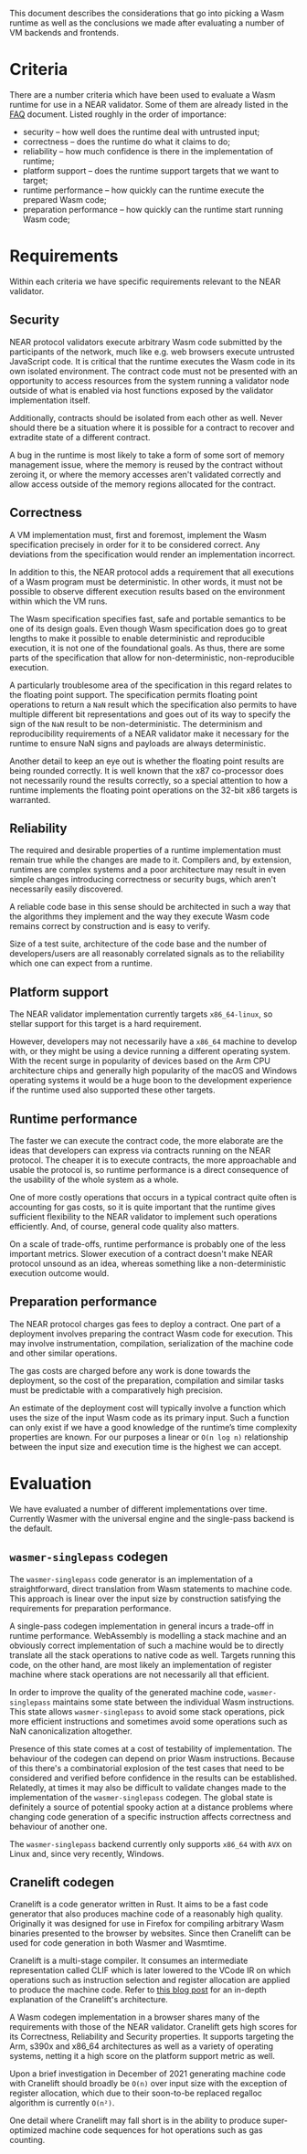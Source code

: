 This document describes the considerations that go into picking a Wasm runtime as well as the
conclusions we made after evaluating a number of VM backends and frontends.

# Criteria

There are a number criteria which have been used to evaluate a Wasm runtime for use in a NEAR
validator. Some of them are already listed in the
[FAQ](FAQ.md#practical-aspects-of-the-execution-engines) document. Listed roughly in the order of
importance:

* security – how well does the runtime deal with untrusted input;
* correctness – does the runtime do what it claims to do;
* reliability – how much confidence is there in the implementation of runtime;
* platform support – does the runtime support targets that we want to target;
* runtime performance – how quickly can the runtime execute the prepared Wasm code;
* preparation performance – how quickly can the runtime start running Wasm code;

# Requirements

Within each criteria we have specific requirements relevant to the NEAR validator.

## Security

NEAR protocol validators execute arbitrary Wasm code submitted by the participants of the network,
much like e.g. web browsers execute untrusted JavaScript code. It is critical that the runtime
executes the Wasm code in its own isolated environment. The contract code must not be presented
with an opportunity to access resources from the system running a validator node outside of what is
enabled via host functions exposed by the validator implementation itself.

Additionally, contracts should be isolated from each other as well. Never should there be a
situation where it is possible for a contract to recover and extradite state of a different
contract.

A bug in the runtime is most likely to take a form of some sort of memory management issue, where
the memory is reused by the contract without zeroing it, or where the memory accesses aren't
validated correctly and allow access outside of the memory regions allocated for the contract.

## Correctness

A VM implementation must, first and foremost, implement the Wasm specification precisely in order
for it to be considered correct. Any deviations from the specification would render an
implementation incorrect.

In addition to this, the NEAR protocol adds a requirement that all executions of a Wasm program
must be deterministic. In other words, it must not be possible to observe different execution
results based on the environment within which the VM runs.

The Wasm specification specifies fast, safe and portable semantics to be one of its design goals.
Even though Wasm specification does go to great lengths to make it possible to enable deterministic
and reproducible execution, it is not one of the foundational goals. As thus, there are some parts
of the specification that allow for non-deterministic, non-reproducible execution.

A particularly troublesome area of the specification in this regard relates to the floating point
support. The specification permits floating point operations to return a `NaN` result which the
specification also permits to have multiple different bit representations and goes out of its way
to specify the sign of the `NaN` result to be non-deterministic. The determinism and
reproducibility requirements of a NEAR validator make it necessary for the runtime to ensure NaN
signs and payloads are always deterministic.

Another detail to keep an eye out is whether the floating point results are being rounded
correctly. It is well known that the x87 co-processor does not necessarily round the results
correctly, so a special attention to how a runtime implements the floating point operations on the
32-bit x86 targets is warranted.

## Reliability

The required and desirable properties of a runtime implementation must remain true while the
changes are made to it. Compilers and, by extension, runtimes are complex systems and a poor
architecture may result in even simple changes introducing correctness or security bugs, which
aren't necessarily easily discovered.

A reliable code base in this sense should be architected in such a way that the algorithms they
implement and the way they execute Wasm code remains correct by construction and is easy to verify.

Size of a test suite, architecture of the code base and the number of developers/users are all
reasonably correlated signals as to the reliability which one can expect from a runtime.

## Platform support

The NEAR validator implementation currently targets `x86_64-linux`, so stellar support for this
target is a hard requirement.

However, developers may not necessarily have a `x86_64` machine to develop with, or they might be
using a device running a different operating system. With the recent surge in popularity of devices
based on the Arm CPU architecture chips and generally high popularity of the macOS and Windows
operating systems it would be a huge boon to the development experience if the runtime used also
supported these other targets.

## Runtime performance

The faster we can execute the contract code, the more elaborate are the ideas that developers can
express via contracts running on the NEAR protocol. The cheaper it is to execute contracts, the
more approachable and usable the protocol is, so runtime performance is a direct consequence of the
usability of the whole system as a whole.

One of more costly operations that occurs in a typical contract quite often is accounting for gas
costs, so it is quite important that the runtime gives sufficient flexibility to the NEAR
validator to implement such operations efficiently. And, of course, general code quality also
matters.

On a scale of trade-offs, runtime performance is probably one of the less important metrics. Slower
execution of a contract doesn't make NEAR protocol unsound as an idea, whereas something like a
non-deterministic execution outcome would.

## Preparation performance

The NEAR protocol charges gas fees to deploy a contract. One part of a deployment involves
preparing the contract Wasm code for execution. This may involve instrumentation, compilation,
serialization of the machine code and other similar operations.

The gas costs are charged before any work is done towards the deployment, so the cost of the
preparation, compilation and similar tasks must be predictable with a comparatively high precision.

An estimate of the deployment cost will typically involve a function which uses the size of the
input Wasm code as its primary input. Such a function can only exist if we have a good knowledge of
the runtime’s time complexity properties are known. For our purposes a linear or `O(n log n)`
relationship between the input size and execution time is the highest we can accept.

# Evaluation

We have evaluated a number of different implementations over time. Currently Wasmer with the
universal engine and the single-pass backend is the default.

## `wasmer-singlepass` codegen

The `wasmer-singlepass` code generator is an implementation of a straightforward, direct
translation from Wasm statements to machine code. This approach is linear over the input size by
construction satisfying the requirements for preparation performance.

A single-pass codegen implementation in general incurs a trade-off in runtime performance.
WebAssembly is modelling a stack machine and an obviously correct implementation of such a machine
would be to directly translate all the stack operations to native code as well. Targets running
this code, on the other hand, are most likely an implementation of register machine where stack
operations are not necessarily all that efficient.

In order to improve the quality of the generated machine code, `wasmer-singlepass` maintains some
state between the individual Wasm instructions. This state allows `wasmer-singlepass` to avoid some
stack operations, pick more efficient instructions and sometimes avoid some operations such as NaN
canonicalization altogether.

Presence of this state comes at a cost of testability of implementation. The behaviour of the
codegen can depend on prior Wasm instructions. Because of this there's a combinatorial explosion of
the test cases that need to be considered and verified before confidence in the results can be
established. Relatedly, at times it may also be difficult to validate changes made to the
implementation of the `wasmer-singlepass` codegen. The global state is definitely a source of
potential spooky action at a distance problems where changing code generation of a specific
instruction affects correctness and behaviour of another one.

The `wasmer-singlepass` backend currently only supports `x86_64` with `AVX` on Linux and, since
very recently, Windows.

## Cranelift codegen

Cranelift is a code generator written in Rust. It aims to be a fast code generator that also
produces machine code of a reasonably high quality. Originally it was designed for use in Firefox
for compiling arbitrary Wasm binaries presented to the browser by websites. Since then Cranelift
can be used for code generation in both Wasmer and Wasmtime.

Cranelift is a multi-stage compiler. It consumes an intermediate representation called CLIF which
is later lowered to the VCode IR on which operations such as instruction selection and register
allocation are applied to produce the machine code. Refer to [this blog post][clift-cg-primer] for
an in-depth explanation of the Cranelift's architecture.

[clift-cg-primer]: https://blog.benj.me/2021/02/17/cranelift-codegen-primer/

A Wasm codegen implementation in a browser shares many of the requirements with those of the NEAR
validator. Cranelift gets high scores for its Correctness, Reliability and Security properties.
It supports targeting the Arm, s390x and x86_64 architectures as well as a variety of
operating systems, netting it a high score on the platform support metric as well.

Upon a brief investigation in December of 2021 generating machine code with Cranelift should
broadly be `O(n)` over input size with the exception of register allocation, which due to their
soon-to-be replaced regalloc algorithm is currently `O(n²)`.

One detail where Cranelift may fall short is in the ability to produce super-optimized machine code
sequences for hot operations such as gas counting.
